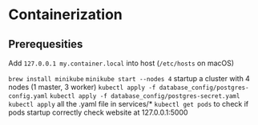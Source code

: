 # Containerization

## Prerequesities

Add `127.0.0.1 my.container.local` into host (`/etc/hosts` on macOS)



`brew install minikube`
`minikube start --nodes 4` startup a cluster with 4 nodes (1 master, 3 worker)
`kubectl apply -f database_config/postgres-config.yaml`
`kubectl apply -f database_config/postgres-secret.yaml`
`kubectl apply` all the .yaml file in services/*
`kubectl get pods` to check if pods startup correctly
check website at 127.0.0.1:5000